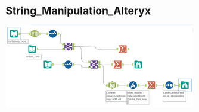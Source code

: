 # String_Manipulation_Alteryx

![alt text](https://github.com/DataNaija/String_Manipulation_Alteryx/blob/main/Velocity_Inc_2.PNG)
